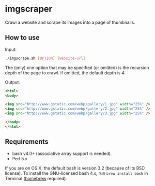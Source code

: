 # imgscraper

Crawl a website and scrape its images into a page of thumbnails.


## How to use

Input:

```bash
./imgscrape.sh [OPTION] [website-url]
```

The (only) one option that may be specified (or omitted) is the recursion depth of the page to crawl.  If omitted, the default depth is 4.

Output:

```html
<html>
<body>

<img src="http://www.gstatic.com/webp/gallery/1.jpg" width="25%" />
<img src="http://www.gstatic.com/webp/gallery/2.jpg" width="25%" />
<img src="http://www.gstatic.com/webp/gallery/3.jpg" width="25%" />

</body>
</html>
```


## Requirements

- bash v4.0+ (associative array support is needed).
- Perl 5.x

If you are on OS X, the default bash is version 3.2 (because of its BSD license).  To install the GNU-licensed bash 4.x, run `brew install bash` in Terminal ([homebrew](http://brew.sh) required).
